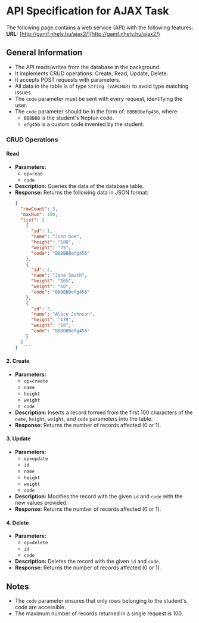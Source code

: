 # API Specification for AJAX Task

The following page contains a web service (API) with the following features:
**URL:** [http://gamf.nhely.hu/ajax2/](http://gamf.nhely.hu/ajax2/)

## General Information
- The API reads/writes from the database in the background.
- It implements CRUD operations: Create, Read, Update, Delete.
- It accepts POST requests with parameters.
- All data in the table is of type `String (VARCHAR)` to avoid type matching issues.
- The `code` parameter must be sent with every request, identifying the user.
- The `code` parameter should be in the form of: `BBBBBBefg456`, where:
  - `BBBBBB` is the student's Neptun code.
  - `efg456` is a custom code invented by the student.

### CRUD Operations

#### **Read**
- **Parameters:**
  - `op=read`
  - `code`
- **Description:** Queries the data of the database table.
- **Response:** Returns the following data in JSON format:
  ```json
  {
    "rowCount": 3,
    "maxNum": 100,
    "list": [
      {
        "id": 1,
        "name": "John Doe",
        "height": "180",
        "weight": "75",
        "code": "BBBBBBefg456"
      },
      {
        "id": 2,
        "name": "Jane Smith",
        "height": "165",
        "weight": "60",
        "code": "BBBBBBefg456"
      },
      {
        "id": 3,
        "name": "Alice Johnson",
        "height": "170",
        "weight": "68",
        "code": "BBBBBBefg456"
      }
    ]
  }  ```

#### 2. **Create**
- **Parameters:**
  - `op=create`
  - `name`
  - `height`
  - `weight`
  - `code`
- **Description:** Inserts a record formed from the first 100 characters of the `name`, `height`, `weight`, and `code` parameters into the table.
- **Response:** Returns the number of records affected (0 or 1).

#### 3. **Update**
- **Parameters:**
  - `op=update`
  - `id`
  - `name`
  - `height`
  - `weight`
  - `code`
- **Description:** Modifies the record with the given `id` and `code` with the new values provided.
- **Response:** Returns the number of records affected (0 or 1).

#### 4. **Delete**
- **Parameters:**
  - `op=delete`
  - `id`
  - `code`
- **Description:** Deletes the record with the given `id` and `code`.
- **Response:** Returns the number of records affected (0 or 1).

## Notes
- The `code` parameter ensures that only rows belonging to the student's code are accessible.
- The maximum number of records returned in a single request is 100.